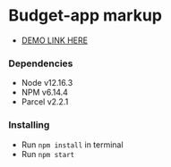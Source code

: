 # Budget-app markup

- [DEMO LINK HERE](https://artemtopolskyi.github.io/budget-app-markup/)

### Dependencies
* Node v12.16.3
* NPM v6.14.4
* Parcel v2.2.1

### Installing
* Run `npm install` in terminal
* Run `npm start`
